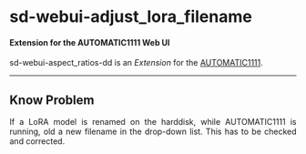 # sd-webui-adjust_lora_filename
#### Extension for the AUTOMATIC1111 Web UI

<p align="justify">sd-webui-aspect_ratios-dd is an <i>Extension</i> for the <a href="https://github.com/AUTOMATIC1111/stable-diffusion-webui">AUTOMATIC1111</a>.</p>

---

## Know Problem

<p align="justify">If a LoRA model is renamed on the harddisk, while AUTOMATIC1111 is running, old a new filename in the drop-down list. This has to be checked and corrected.</p>
